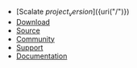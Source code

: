
* [Scalate ${project_version}](${uri("/")})
* [Download](${uri("/download.html")})
* [Source](${uri("/source.html")})
* [Community](${uri("/community.html")})
* [Support](${uri("/support.html")})
* [Documentation](${uri("/documentation/index.html")})

